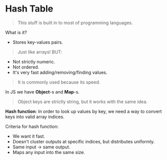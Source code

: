 # Hash Table
> This stuff is built in to most of programming languages.

What is it?
 - Stores key-values pairs.
 > Just like arrays! BUT:
 - Not strictly numeric.
 - Not ordered.
 - It's very fast adding/removing/finding values.
 > It is commonly used because its speed.

In JS we have **Object**-s and **Map**-s. 
> Object keys are strictly string, but it works with the same idea.

**Hash function**: In order to look up values by key, we need a way to convert keys into valid array indices.

Criteria for hash function:
 - We want it fast.
 - Doesn't cluster outputs at specific indices, but distributes uniformly.
 - Same input -> same output.
 - Maps any input into the same size.
